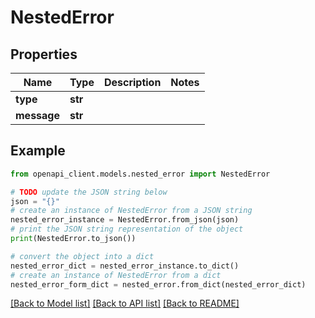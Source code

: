 # NestedError


## Properties

Name | Type | Description | Notes
------------ | ------------- | ------------- | -------------
**type** | **str** |  | 
**message** | **str** |  | 

## Example

```python
from openapi_client.models.nested_error import NestedError

# TODO update the JSON string below
json = "{}"
# create an instance of NestedError from a JSON string
nested_error_instance = NestedError.from_json(json)
# print the JSON string representation of the object
print(NestedError.to_json())

# convert the object into a dict
nested_error_dict = nested_error_instance.to_dict()
# create an instance of NestedError from a dict
nested_error_form_dict = nested_error.from_dict(nested_error_dict)
```
[[Back to Model list]](../README.md#documentation-for-models) [[Back to API list]](../README.md#documentation-for-api-endpoints) [[Back to README]](../README.md)



